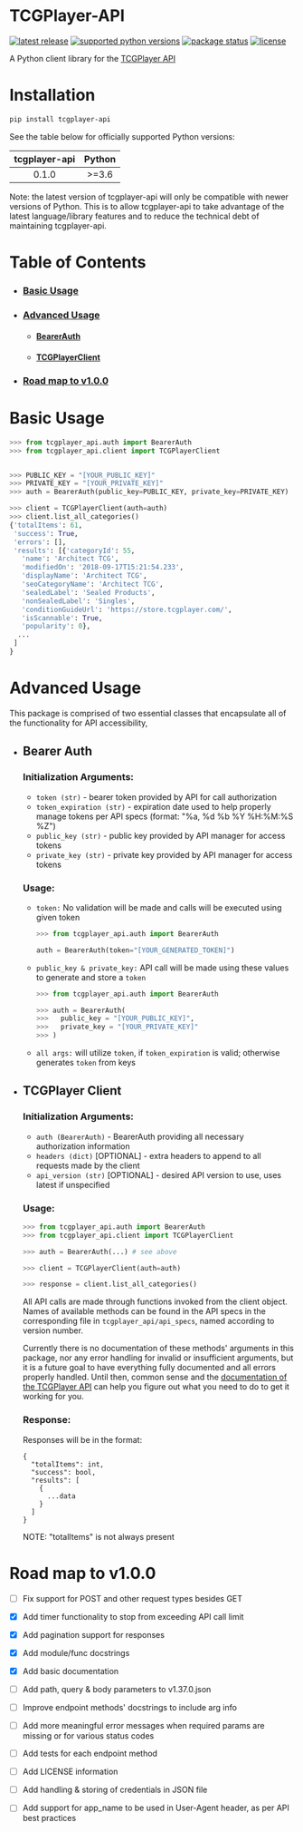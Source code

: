 # TCGPlayer-API
 
<a href="https://pypi.org/project/tcgplayer-api/"><img src="https://img.shields.io/pypi/v/tcgplayer-api?style=for-the-badge" alt="latest release" /></a>
<a href="https://pypi.org/project/tcgplayer-api/"><img src="https://img.shields.io/pypi/pyversions/tcgplayer-api?style=for-the-badge" alt="supported python versions" /></a>
<a href="https://pypi.org/project/tcgplayer-api/"><img src="https://img.shields.io/pypi/status/tcgplayer-api?style=for-the-badge" alt="package status" /></a>
<a href="https://github.com/ZaxR/tcgplayer-api-client-python/blob/master/LICENSE"><img src="https://img.shields.io/pypi/l/tcgplayer-api?style=for-the-badge" alt="license" /></a>

A Python client library for the [TCGPlayer API](https://docs.tcgplayer.com/docs)


# Installation


```bash
pip install tcgplayer-api
```

 See the table below for officially supported Python versions:

| tcgplayer-api | Python |
|:-------------:|:------:|
|     0.1.0     |  >=3.6 |

Note: the latest version of tcgplayer-api will only be compatible with newer versions of Python. This is to allow tcgplayer-api to take advantage of the latest language/library features and to reduce the technical debt of maintaining tcgplayer-api.

# Table of Contents
- ### [Basic Usage](#basic-usage)
- ### [Advanced Usage](#advanced-usage)
  - #### [BearerAuth](#bearer-auth)
  - #### [TCGPlayerClient](#tcgplayer-client)
- ### [Road map to v1.0.0](#road-map-to-v1.0.0)

# Basic Usage


```python
>>> from tcgplayer_api.auth import BearerAuth
>>> from tcgplayer_api.client import TCGPlayerClient


>>> PUBLIC_KEY = "[YOUR_PUBLIC_KEY]"
>>> PRIVATE_KEY = "[YOUR_PRIVATE_KEY]"
>>> auth = BearerAuth(public_key=PUBLIC_KEY, private_key=PRIVATE_KEY)

>>> client = TCGPlayerClient(auth=auth)
>>> client.list_all_categories()
{'totalItems': 61,
 'success': True,
 'errors': [],
 'results': [{'categoryId': 55,
   'name': 'Architect TCG',
   'modifiedOn': '2018-09-17T15:21:54.233',
   'displayName': 'Architect TCG',
   'seoCategoryName': 'Architect TCG',
   'sealedLabel': 'Sealed Products',
   'nonSealedLabel': 'Singles',
   'conditionGuideUrl': 'https://store.tcgplayer.com/',
   'isScannable': True,
   'popularity': 0},
  ...
 ]
}
```

# Advanced Usage
This package is comprised of two essential classes that encapsulate all of the functionality for API accessibility,

- ## Bearer Auth
  ### Initialization Arguments:
  - `token (str)` - bearer token provided by API for call authorization
  - `token_expiration (str)` - expiration date used to help properly manage tokens per API specs (format: "%a, %d %b %Y %H:%M:%S %Z")
  - `public_key (str)` - public key provided by API manager for access tokens 
  - `private_key (str)` - private key provided by API manager for access tokens

  ### Usage:
  - `token:` No validation will be made and calls will be executed using given token
    ```python
    >>> from tcgplayer_api.auth import BearerAuth

    auth = BearerAuth(token="[YOUR_GENERATED_TOKEN]") 
    ```
  - `public_key & private_key:` API call will be made using these values to generate and store a `token`
    ```python
    >>> from tcgplayer_api.auth import BearerAuth

    >>> auth = BearerAuth(
    >>>   public_key = "[YOUR_PUBLIC_KEY]",
    >>>   private_key = "[YOUR_PRIVATE_KEY]"
    >>> )
    ```
  - `all args:` will utilize `token`, if `token_expiration` is valid; otherwise generates `token` from keys


- ## TCGPlayer Client
  ### Initialization Arguments:
  - `auth (BearerAuth)` - BearerAuth providing all necessary authorization information
  - `headers (dict)` [OPTIONAL] - extra headers to append to all requests made by the client
  - `api_version (str)` [OPTIONAL] - desired API version to use, uses latest if unspecified

  ### Usage:
  ```python
  >>> from tcgplayer_api.auth import BearerAuth
  >>> from tcgplayer_api.client import TCGPlayerClient

  >>> auth = BearerAuth(...) # see above 

  >>> client = TCGPlayerClient(auth=auth)

  >>> response = client.list_all_categories()
  ```
  All API calls are made through functions invoked from the client object. Names of available methods can be found in the API specs in the corresponding file in `tcgplayer_api/api_specs`, named according to version number.

  Currently there is no documentation of these methods' arguments in this package, nor any error handling for invalid or insufficient arguments, but it is a future goal to have everything fully documented and all errors properly handled. Until then, common sense and the [documentation of the TCGPlayer API](https://docs.tcgplayer.com/reference) can help you figure out what you need to do to get it working for you.

  ### Response:
  Responses will be in the format:
  ```
  {
    "totalItems": int,
    "success": bool,
    "results": [
      {
        ...data
      }
    ]
  }
  ```
  NOTE: "totalItems" is not always present

# Road map to v1.0.0
- [ ] Fix support for POST and other request types besides GET
- [x] Add timer functionality to stop from exceeding API call limit
- [x] Add pagination support for responses
- [x] Add module/func docstrings
- [x] Add basic documentation
- [ ] Add path, query & body parameters to v1.37.0.json
- [ ] Improve endpoint methods' docstrings to include arg info
- [ ] Add more meaningful error messages when required params are missing or for various status codes
- [ ] Add tests for each endpoint method
- [ ] Add LICENSE information
- [ ] Add handling & storing of credentials in JSON file
- [ ] Add support for app_name to be used in User-Agent header, as per API best practices

